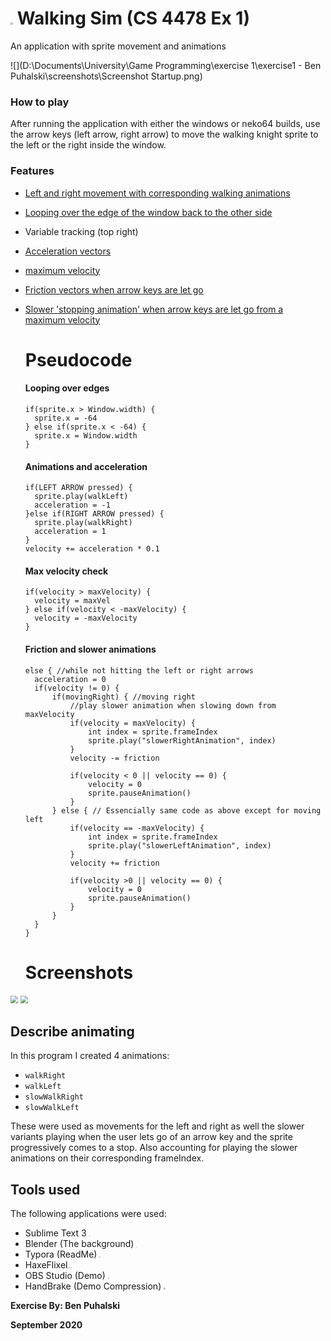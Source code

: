 # <img src="D:\Documents\University\Game Programming\Lakehead Logo.jpg" style="zoom:25%;" /> Walking Sim (CS 4478 Ex 1)

An application with sprite movement and animations

![](D:\Documents\University\Game Programming\exercise 1\exercise1 - Ben Puhalski\screenshots\Screenshot Startup.png)

### How to play

After running the application with either the windows or neko64 builds, use the arrow keys (left arrow, right arrow) to move the walking knight sprite to the left or the right inside the window.

### Features

- [Left and right movement with corresponding walking animations](#animations-and-acceleration)

- [Looping over the edge of the window back to the other side](#looping-over-edges)

- Variable tracking (top right)

- [Acceleration vectors](#animations-and-acceleration)

- [maximum velocity](#max-velocity-check)

- [Friction vectors when arrow keys are let go](#friction-and-slower-animations)

- [Slower 'stopping animation' when arrow keys are let go from a maximum velocity](#friction-and-slower-animations)

  

  # Pseudocode

  #### Looping over edges

  ```pseudocode
  if(sprite.x > Window.width) {
  	sprite.x = -64
  } else if(sprite.x < -64) {
  	sprite.x = Window.width
  }
  ```

  #### Animations and acceleration

  ```pseudocode
  if(LEFT ARROW pressed) {
  	sprite.play(walkLeft)
  	acceleration = -1
  }else if(RIGHT ARROW pressed) {
  	sprite.play(walkRight)
  	acceleration = 1
  }
  velocity += acceleration * 0.1
  ```

  #### Max velocity check

  ```pseudocode
  if(velocity > maxVelocity) {
  	velocity = maxVel
  } else if(velocity < -maxVelocity) {
  	velocity = -maxVelocity
  }
  ```

  #### Friction and slower animations

  ```pseudocode
  else { //while not hitting the left or right arrows
  	acceleration = 0
  	if(velocity != 0) {
  		if(movingRight) { //moving right
  			//play slower animation when slowing down from maxVelocity
  			if(velocity = maxVelocity) {
  				int index = sprite.frameIndex
  				sprite.play("slowerRightAnimation", index)
  			}
  			velocity -= friction
  			
  			if(velocity < 0 || velocity == 0) {
  				velocity = 0
  				sprite.pauseAnimation()
  			}
  		} else { // Essencially same code as above except for moving left
  			if(velocity == -maxVelocity) {
  				int index = sprite.frameIndex
  				sprite.play("slowerLeftAnimation", index)
  			}
  			velocity += friction
  			
  			if(velocity >0 || velocity == 0) {
  				velocity = 0
  				sprite.pauseAnimation()
  			}
  		}
  	}
  }
  ```

  # Screenshots


<img src="D:\Documents\University\Game Programming\exercise 1\exercise1 - Ben Puhalski\screenshots\Screenshot Walking.png" style="zoom:75%;" />

<img src="D:\Documents\University\Game Programming\exercise 1\exercise1 - Ben Puhalski\screenshots\Screenshot Left Walking.png" style="zoom:75%;" />



## Describe animating

In this program I created 4 animations:

- `walkRight`
- `walkLeft`
- `slowWalkRight`
- `slowWalkLeft`

These were used as movements for the left and right as well the slower variants playing when the user lets go of an arrow key and the sprite progressively comes to a stop. Also accounting for playing the slower animations on their corresponding frameIndex.



## Tools used

The following applications were used:

- Sublime Text 3 <img src="D:\Documents\University\Game Programming\Sublime Text 3 logo.png" style="zoom:11%;" />
- Blender (The background) <img src="D:\Documents\University\Game Programming\Blender Logo.png" style="zoom:3%;" />
- Typora (ReadMe) <img src="D:\Documents\University\Game Programming\typora.png" style="zoom:13%;" />
- HaxeFlixel<img src="D:\Documents\University\Game Programming\HaxeFlixelLogo.jpg" alt="HaxeFlixel" style="zoom:8%;" />
- OBS Studio (Demo) <img src="D:\Documents\University\Game Programming\obs logo.png" style="zoom:11%;" />
- HandBrake (Demo Compression) <img src="D:\Documents\University\Game Programming\handbrake logo.png" style="zoom:17%;" />



**Exercise By: Ben Puhalski**

**September 2020**